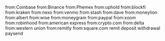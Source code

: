 from:Coinbase
from:Binance
from:Phemex
from:uphold
from:blockfi
from:kraken
from:nexo
from:venmo
from:stash
from:dave
from:moneylion
from:albert
from:wise
from:moneygram
from:paypal
from:xoom
from:robinhood
from:american express
from:crypto.com
from:delta
from:western union
from:remitly
from:square.com
remit
deposit
withdrawal
paysend
